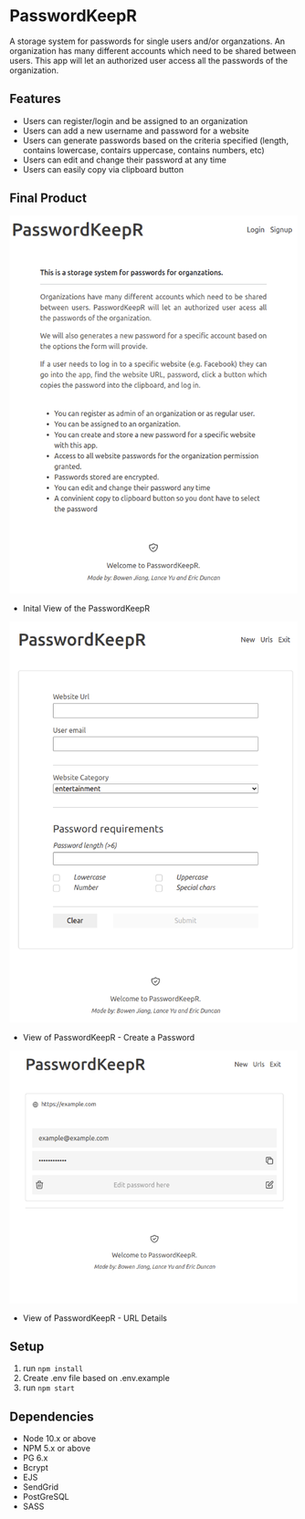 PasswordKeepR
=========

A storage system for passwords for single users and/or organzations. An organization has many different accounts which need to be shared between users. This app will let an authorized user access all the passwords of the organization.

## Features
* Users can register/login and be assigned to an organization
* Users can add a new username and password for a website
* Users can generate passwords based on the criteria specified (length, contains lowercase, contairs uppercase, contains numbers, etc)
* Users can edit and change their password at any time
* Users can easily copy via clipboard button


## Final Product

!["Inital View of PasswordKeepR"](https://github.com/lancey1/PasswordKeepR/blob/master/docs/PasswordKeepR-main.png)
- Inital View of the PasswordKeepR

!["View of PasswordKeepR - Create a Password"](https://github.com/lancey1/PasswordKeepR/blob/master/docs/passwordkeepR-new.png)
- View of PasswordKeepR - Create a Password

!["View of PasswordKeepR - URL Details"](https://github.com/lancey1/PasswordKeepR/blob/master/docs/passwordkeepR-url.png)
- View of PasswordKeepR - URL Details


## Setup
1. run `npm install`
2. Create .env file based on .env.example
3. run `npm start`


## Dependencies
- Node 10.x or above
- NPM 5.x or above
- PG 6.x
- Bcrypt
- EJS
- SendGrid
- PostGreSQL
- SASS
